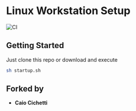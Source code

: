 # Linux Workstation Setup

![CI](https://github.com/lukemorales/ubuntu-dev-setup/workflows/CI/badge.svg)

## Getting Started

Just clone this repo or download and execute

```bash
sh startup.sh
```

## Forked by

* **Caio Cichetti**
